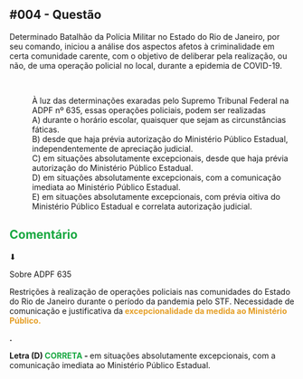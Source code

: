 <h2 data-en-clipboard="true" data-pm-slice="1 1 []"><strong>#004 - Quest&atilde;o</strong></h2>
<p>Determinado Batalh&atilde;o da Pol&iacute;cia Militar no Estado do Rio de Janeiro, por seu comando, iniciou a an&aacute;lise dos aspectos afetos &agrave; criminalidade em certa comunidade carente, com o objetivo de deliberar pela realiza&ccedil;&atilde;o, ou n&atilde;o, de uma opera&ccedil;&atilde;o policial no local, durante a epidemia de COVID-19.</p>
<p><br></p>
<div style="padding-left:40px;"><span style="font-size: 14px;">&Agrave; luz das determina&ccedil;&otilde;es exaradas pelo Supremo Tribunal Federal na ADPF n&ordm; 635, essas opera&ccedil;&otilde;es policiais, podem ser realizadas</span></div>
<div style="padding-left:40px;"><span style="font-size: 14px;">A) durante o hor&aacute;rio escolar, quaisquer que sejam as circunst&acirc;ncias f&aacute;ticas.</span></div>
<div style="padding-left:40px;"><span style="font-size: 14px;">B) desde que haja pr&eacute;via autoriza&ccedil;&atilde;o do Minist&eacute;rio P&uacute;blico Estadual, independentemente de aprecia&ccedil;&atilde;o judicial.</span></div>
<div style="padding-left:40px;"><span style="font-size: 14px;">C) em situa&ccedil;&otilde;es absolutamente excepcionais, desde que haja pr&eacute;via autoriza&ccedil;&atilde;o do Minist&eacute;rio P&uacute;blico Estadual.</span></div>
<div style="padding-left:40px;"><span style="font-size: 14px;">D) em situa&ccedil;&otilde;es absolutamente excepcionais, com a comunica&ccedil;&atilde;o imediata ao Minist&eacute;rio P&uacute;blico Estadual.</span></div>
<div style="padding-left:40px;"><span style="font-size: 14px;">E) em situa&ccedil;&otilde;es absolutamente excepcionais, com pr&eacute;via oitiva do Minist&eacute;rio P&uacute;blico Estadual e correlata autoriza&ccedil;&atilde;o judicial.</span></div>
<h2><strong><span style="color:rgb(24, 168, 65);--inversion-type-color:simple;">Coment&aacute;rio</span></strong></h2>
<p>⬇</p>
<p>Sobre ADPF 635&nbsp;</p>
<p>Restri&ccedil;&otilde;es &agrave; realiza&ccedil;&atilde;o de opera&ccedil;&otilde;es policiais nas comunidades do Estado do Rio de Janeiro durante o per&iacute;odo da pandemia pelo STF. Necessidade de comunica&ccedil;&atilde;o e justificativa da<strong>&nbsp;<span style="color:rgb(229, 158, 37);--inversion-type-color:simple;">excepcionalidade da</span> <span style="color:rgb(229, 158, 37);--inversion-type-color:simple;">medida ao Minist&eacute;rio P&uacute;blico.</span></strong></p>
<p><strong>.</strong></p>
<p><strong>Letra (D) <span style="color:rgb(24, 168, 65);--inversion-type-color:simple;">CORRETA</span> -&nbsp;</strong><span style="font-size: 14px;">em situa&ccedil;&otilde;es absolutamente excepcionais, com a comunica&ccedil;&atilde;o imediata ao Minist&eacute;rio P&uacute;blico Estadual.</span></p>
<p><br></p>
